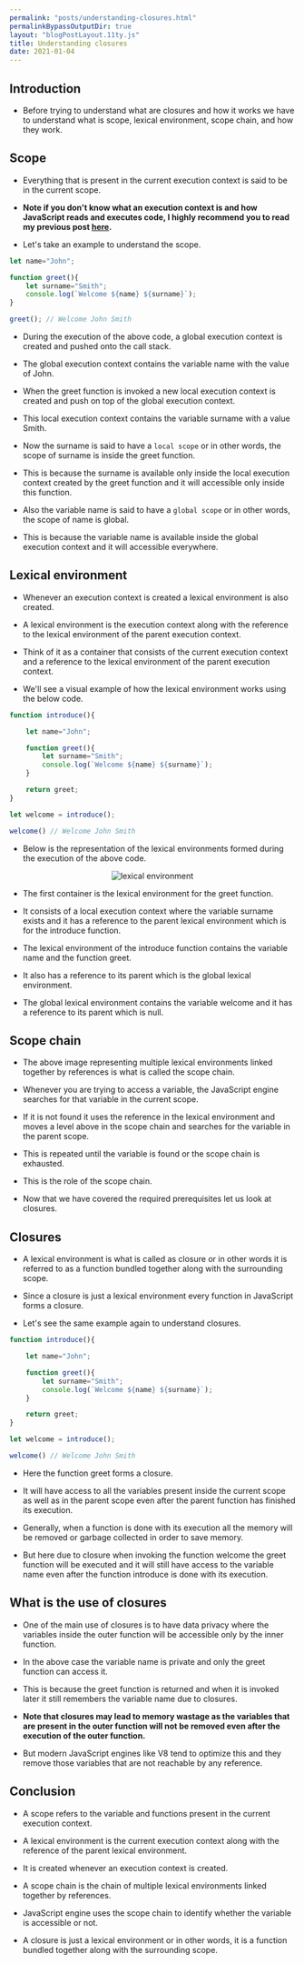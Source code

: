 ```yaml
---
permalink: "posts/understanding-closures.html"
permalinkBypassOutputDir: true
layout: "blogPostLayout.11ty.js"
title: Understanding closures
date: 2021-01-04
---
```


## Introduction

- Before trying to understand what are closures and how it works we have to understand what is scope, lexical environment, scope chain, and how they work.

## Scope

- Everything that is present in the current execution context is said to be in the current scope.

- **Note if you don't know what an execution context is and how JavaScript reads and executes code, I highly recommend you to read my previous post [here](https://mvganeshkumar.netlify.app/blog/posts/understanding-hoisting.html "Understanding Hoisting").**

- Let's take an example to understand the scope.

``` javascript
let name="John";

function greet(){
    let surname="Smith";
    console.log(`Welcome ${name} ${surname}`);
}

greet(); // Welcome John Smith
```

- During the execution of the above code, a global execution context is created and pushed onto the call stack.

- The global execution context contains the variable name with the value of John.

- When the greet function is invoked a new local execution context is created and push on top of the global execution context.

- This local execution context contains the variable surname with a value Smith.

- Now the surname is said to have a `local scope` or in other words, the scope of surname is inside the greet function.

- This is because the surname is available only inside the local execution context created by the greet function and it will accessible only inside this function.

- Also the variable name is said to have a `global scope` or in other words, the scope of name is global.

- This is because the variable name is available inside the global execution context and it will accessible everywhere.

## Lexical environment

- Whenever an execution context is created a lexical environment is also created.

- A lexical environment is the execution context along with the reference to the lexical environment of the parent execution context.

- Think of it as a container that consists of the current execution context and a reference to the lexical environment of the parent execution context.

- We'll see a visual example of how the lexical environment works using the below code.

```javascript
function introduce(){

    let name="John";

    function greet(){
        let surname="Smith";
        console.log(`Welcome ${name} ${surname}`);
    }

    return greet;
}

let welcome = introduce(); 

welcome() // Welcome John Smith
```

- Below is the representation of the lexical environments formed during the execution of the above code.

<p style="text-align:center"><img src="../../assets/lexical-environment.jpg" alt="lexical environment"></p>

- The first container is the lexical environment for the greet function. 

- It consists of a local execution context where the variable surname exists and it has a reference to the parent lexical environment which is for the introduce function.

- The lexical environment of the introduce function contains the variable name and the function greet.

- It also has a reference to its parent which is the global lexical environment.

- The global lexical environment contains the variable welcome and it has a reference to its parent which is null.

## Scope chain

- The above image representing multiple lexical environments linked together by references is what is called the scope chain.

- Whenever you are trying to access a variable, the JavaScript engine searches for that variable in the current scope.

- If it is not found it uses the reference in the lexical environment and moves a level above in the scope chain and searches for the variable in the parent scope.

- This is repeated until the variable is found or the scope chain is exhausted.

- This is the role of the scope chain.

- Now that we have covered the required prerequisites let us look at closures.

## Closures

- A lexical environment is what is called as closure or in other words it is referred to as a function bundled together along with the surrounding scope.

- Since a closure is just a lexical environment every function in JavaScript forms a closure.

- Let's see the same example again to understand closures.

```javascript
function introduce(){

    let name="John";

    function greet(){
        let surname="Smith";
        console.log(`Welcome ${name} ${surname}`);
    }

    return greet;
}

let welcome = introduce(); 

welcome() // Welcome John Smith
```

- Here the function greet forms a closure. 

- It will have access to all the variables present inside the current scope as well as in the parent scope even after the parent function has finished its execution.

- Generally, when a function is done with its execution all the memory will be removed or garbage collected in order to save memory.

- But here due to closure when invoking the function welcome the greet function will be executed and it will still have access to the variable name even after the function introduce is done with its execution.

## What is the use of closures

- One of the main use of closures is to have data privacy where the variables inside the outer function will be accessible only by the inner function.

- In the above case the variable name is private and only the greet function can access it.

- This is because the greet function is returned and when it is invoked later it still remembers the variable name due to closures.

- **Note that closures may lead to memory wastage as the variables that are present in the outer function will not be removed even after the execution of the outer function.**

- But modern JavaScript engines like V8 tend to optimize this and they remove those variables that are not reachable by any reference.

## Conclusion

- A scope refers to the variable and functions present in the current execution context.

- A lexical environment is the current execution context along with the reference of the parent lexical environment.

- It is created whenever an execution context is created.

- A scope chain is the chain of multiple lexical environments linked together by references.

- JavaScript engine uses the scope chain to identify whether the variable is accessible or not.

- A closure is just a lexical environment or in other words, it is a function bundled together along with the surrounding scope.
